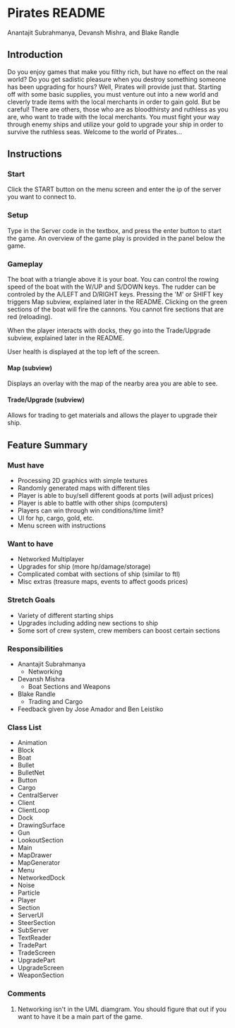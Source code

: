 # Pirates README
Anantajit Subrahmanya, Devansh Mishra, and Blake Randle

## Introduction
Do you enjoy games that make you filthy rich, but have no effect on the real world? Do you get sadistic pleasure when you destroy something someone has been upgrading for hours? Well, Pirates will provide just that. Starting off with some basic supplies, you must venture out into a new world and cleverly trade items with the local merchants in order to gain gold. But be careful! There are others, those who are as bloodthirsty and ruthless as you are, who want to trade with the local merchants. You must fight your way through enemy ships and utilize your gold to upgrade your ship in order to survive the ruthless seas. Welcome to the world of Pirates…

## Instructions

### Start

Click the START button on the menu screen and enter the ip of the server you want to connect to.

### Setup 

Type in the Server code in the textbox, and press the enter button to start the game. An overview of the game play is provided in the panel below the game.

### Gameplay

The boat with a triangle above it is your boat. You can control the rowing speed of the boat with the W/UP and S/DOWN keys. The rudder can be 
controled by the A/LEFT and D/RIGHT keys. Pressing the 'M' or SHIFT key triggers Map subview, explained later in the README.
Clicking on the green sections of the boat will fire the cannons. You cannot fire sections that are red (reloading).

When the player interacts with docks, they go into the Trade/Upgrade subview, explained later in the README.

User health is displayed at the top left of the screen.

#### Map (subview)
Displays an overlay with the map of the nearby area you are able to see.

#### Trade/Upgrade (subview)
Allows for trading to get materials and allows the player to upgrade their ship.

## Feature Summary

### Must have
- Processing 2D graphics with simple textures
- Randomly generated maps with different tiles
- Player is able to buy/sell different goods at ports (will adjust prices)
- Player is able to battle with other ships (computers)
- Players can win through win conditions/time limit?
- UI for hp, cargo, gold, etc.
- Menu screen with instructions

### Want to have
- Networked Multiplayer
- Upgrades for ship (more hp/damage/storage)
- Complicated combat with sections of ship (similar to ftl)
- Misc extras (treasure maps, events to affect goods prices)

### Stretch Goals
- Variety of different starting ships
- Upgrades including adding new sections to ship
- Some sort of crew system, crew members can boost certain sections 

### Responsibilities 
- Anantajit Subrahmanya
    - Networking
- Devansh Mishra
    - Boat Sections and Weapons
- Blake Randle
    - Trading and Cargo
- Feedback given by Jose Amador and Ben Leistiko

### Class List
- Animation
- Block
- Boat
- Bullet
- BulletNet
- Button
- Cargo
- CentralServer
- Client
- ClientLoop
- Dock
- DrawingSurface
- Gun
- LookoutSection
- Main
- MapDrawer
- MapGenerator
- Menu
- NetworkedDock
- Noise
- Particle
- Player
- Section
- ServerUI
- SteerSection
- SubServer
- TextReader
- TradePart
- TradeScreen
- UpgradePart
- UpgradeScreen
- WeaponSection


### Comments
1) Networking isn't in the UML diamgram.  You should figure that out if you want to have it be a main part of the game.
